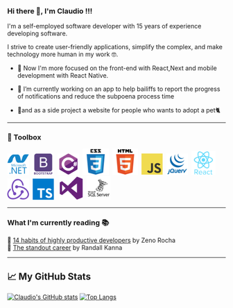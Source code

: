 ### Hi there 👋, I'm Claudio !!!


I'm a self-employed software developer with 15 years of experience developing software.

I strive to create user-friendly applications, simplify the complex, and make technology more human in my work 🤓.  

- 🌱 Now I'm more focused on the front-end with React,Next and mobile development with React Native. 

- 🔭 I’m currently working on an app to help bailiffs to report the progress of notifications and reduce the subpoena process time

- 🐶and as a side project a website for people who wants to adopt a pet🐈

---

### 🧰 Toolbox

<a href="https://docs.microsoft.com/en-us/dotnet/core/introduction"><img src='https://github.com/devicons/devicon/blob/master/icons/dot-net/dot-net-plain-wordmark.svg' alt='.Net logo' height="50" width="50" /></a>&nbsp;&nbsp;<a href="https://getbootstrap.com/"><img src="https://github.com/devicons/devicon/blob/master/icons/bootstrap/bootstrap-plain-wordmark.svg" alt="bootstrap logo" height="50" width="50"/></a>&nbsp;&nbsp;<a href="https://docs.microsoft.com/en-us/dotnet/csharp/"><img src='https://github.com/devicons/devicon/blob/master/icons/csharp/csharp-original.svg' alt='c# logo' height="50" width="50" /></a>&nbsp;&nbsp;<img src='https://github.com/devicons/devicon/blob/master/icons/css3/css3-original-wordmark.svg' alt='css logo' height="60" width="60" />&nbsp;&nbsp;<img src='https://github.com/devicons/devicon/blob/master/icons/html5/html5-original-wordmark.svg' alt=' html logo' height="60" width="60"/>&nbsp;&nbsp;<a href="https://developer.mozilla.org/en-US/docs/Web/JavaScript"><img src='https://github.com/devicons/devicon/blob/master/icons/javascript/javascript-original.svg' alt='javascript logo' height="50" width="50" /></a>&nbsp;&nbsp;<img src='https://github.com/devicons/devicon/blob/master/icons/jquery/jquery-plain-wordmark.svg' alt='jquery logo' height="50" width="50" />&nbsp;&nbsp;<a href="https://reactjs.org/"><img src='https://github.com/devicons/devicon/blob/master/icons/react/react-original-wordmark.svg' alt='react logo' height="55" width="55" /></a>&nbsp;&nbsp;<a href="https://redux.js.org/"><img src='https://github.com/devicons/devicon/blob/master/icons/redux/redux-original.svg' alt='redux logo' height="50" width="50" /></a>&nbsp;&nbsp;<img src='https://github.com/devicons/devicon/blob/master/icons/typescript/typescript-original.svg' alt='typescript logo' height="50" width="50" />&nbsp;&nbsp;
<img src='https://github.com/devicons/devicon/blob/master/icons/visualstudio/visualstudio-plain.svg' alt='visual studio logo' height="55" width="55" />&nbsp;&nbsp;<img src='https://github.com/devicons/devicon/blob/master/icons/microsoftsqlserver/microsoftsqlserver-plain-wordmark.svg' alt='microsoft sql logo' height="55" width="55" />

---

### What I'm currently reading 📚

📗 <a href='https://14habits.com/'>14 habits of highly productive developers</a> by Zeno Rocha</br>
📘 <a href='https://www.goodreads.com/book/show/56277836-the-standout-career'>The standout career</a> by Randall Kanna

---

## &#x1f4c8; My GitHub Stats
[![Claudio's GitHub stats](https://github-readme-stats.vercel.app/api?username=claudiobarsante&count_private=true&show_icons=true&theme=tokyonight)](https://github.com/anuraghazra/github-readme-stats)
[![Top Langs](https://github-readme-stats.vercel.app/api/top-langs/?username=claudiobarsante&layout=compact&show_icons=true&theme=tokyonight&hide=Java,Ruby,Objective-c)](https://github.com/anuraghazra/github-readme-stats)



<!--
**claudiobarsante/claudiobarsante** is a ✨ _special_ ✨ repository because its `README.md` (this file) appears on your GitHub profile.

Here are some ideas to get you started:

- 🔭 I’m currently working on ...
- 🌱 I’m currently learning ...
- 👯 I’m looking to collaborate on ...
- 🤔 I’m looking for help with ...
- 💬 Ask me about ...
- 📫 How to reach me: ...
- 😄 Pronouns: ...
- ⚡ Fun fact: ...
-->
